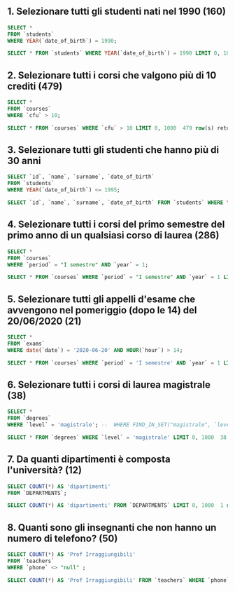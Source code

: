 ## 1. Selezionare tutti gli studenti nati nel 1990 (160)
```sql
SELECT *
FROM `students`
WHERE YEAR(`date_of_birth`) = 1990;

SELECT * FROM `students` WHERE YEAR(`date_of_birth`) = 1990 LIMIT 0, 1000	160 row(s) returned	0.000 sec / 0.000 sec
```


## 2. Selezionare tutti i corsi che valgono più di 10 crediti (479)
```sql
SELECT *
FROM `courses`
WHERE `cfu` > 10;

SELECT * FROM `courses` WHERE `cfu` > 10 LIMIT 0, 1000	479 row(s) returned	0.000 sec / 0.000 sec
```

## 3. Selezionare tutti gli studenti che hanno più di 30 anni
```sql
SELECT `id`, `name`, `surname`, `date_of_birth`
FROM `students`
WHERE YEAR(`date_of_birth`) <= 1995;

SELECT `id`, `name`, `surname`, `date_of_birth` FROM `students` WHERE YEAR(`date_of_birth`) <= 1995 LIMIT 0, 1000	1000 row(s) returned	0.000 sec / 0.000 sec
```

## 4. Selezionare tutti i corsi del primo semestre del primo anno di un qualsiasi corso di laurea (286)
```sql
SELECT *
FROM `courses`
WHERE `period` = "I semestre" AND `year` = 1;

SELECT * FROM `courses` WHERE `period` = "I semestre" AND `year` = 1 LIMIT 0, 1000	286 row(s) returned	0.000 sec / 0.000 sec
```

## 5. Selezionare tutti gli appelli d'esame che avvengono nel pomeriggio (dopo le 14) del 20/06/2020 (21)
```sql
SELECT *
FROM `exams`
WHERE date(`date`) = '2020-06-20' AND HOUR(`hour`) > 14;

SELECT * FROM `courses` WHERE `period` = 'I semestre' AND `year` = 1 LIMIT 0, 1000	286 row(s) returned	0.000 sec / 0.000 sec
```

## 6. Selezionare tutti i corsi di laurea magistrale (38)
```sql
SELECT *
FROM `degrees`
WHERE `level` = 'magistrale'; --  WHERE FIND_IN_SET("magistrale", `level`);

SELECT * FROM `degrees` WHERE `level` = 'magistrale' LIMIT 0, 1000	38 row(s) returned	0.000 sec / 0.000 sec
```

## 7. Da quanti dipartimenti è composta l'università? (12)
```sql
SELECT COUNT(*) AS 'dipartimenti'
FROM `DEPARTMENTS`;

SELECT COUNT(*) AS 'dipartimenti' FROM `DEPARTMENTS` LIMIT 0, 1000	1 row(s) returned	0.000 sec / 0.000 sec
```

## 8. Quanti sono gli insegnanti che non hanno un numero di telefono? (50)
```sql
SELECT COUNT(*) AS 'Prof Irraggiungibili'
FROM `teachers`
WHERE `phone` <> "null" ;

SELECT COUNT(*) AS 'Prof Irraggiungibili' FROM `teachers` WHERE `phone` is null LIMIT 0, 1000	1 row(s) returned	0.000 sec / 0.000 sec
```
